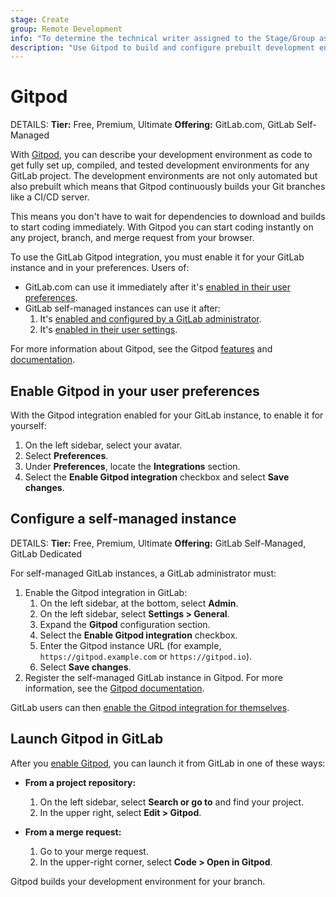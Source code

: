 ```yaml
---
stage: Create
group: Remote Development
info: "To determine the technical writer assigned to the Stage/Group associated with this page, see https://handbook.gitlab.com/handbook/product/ux/technical-writing/#assignments"
description: "Use Gitpod to build and configure prebuilt development environments for your GitLab project."
---
```


# Gitpod

DETAILS:
**Tier:** Free, Premium, Ultimate
**Offering:** GitLab.com, GitLab Self-Managed

With [Gitpod](https://www.gitpod.io/), you can describe your development environment as code to get fully
set up, compiled, and tested development environments for any GitLab project. The development
environments are not only automated but also prebuilt which means that Gitpod continuously builds
your Git branches like a CI/CD server.

This means you don't have to wait for dependencies to download and builds to start
coding immediately. With Gitpod you can start coding instantly on any project, branch, and merge
request from your browser.

To use the GitLab Gitpod integration, you must enable it for your GitLab instance and in your preferences. Users of:

- GitLab.com can use it immediately after it's [enabled in their user preferences](#enable-gitpod-in-your-user-preferences).
- GitLab self-managed instances can use it after:
  1. It's [enabled and configured by a GitLab administrator](#configure-a-self-managed-instance).
  1. It's [enabled in their user settings](#enable-gitpod-in-your-user-preferences).

For more information about Gitpod, see the Gitpod [features](https://www.gitpod.io/) and
[documentation](https://www.gitpod.io/docs).

## Enable Gitpod in your user preferences

With the Gitpod integration enabled for your GitLab instance, to enable it for yourself:

1. On the left sidebar, select your avatar.
1. Select **Preferences**.
1. Under **Preferences**, locate the **Integrations** section.
1. Select the **Enable Gitpod integration** checkbox and select **Save changes**.

## Configure a self-managed instance

DETAILS:
**Tier:** Free, Premium, Ultimate
**Offering:** GitLab Self-Managed, GitLab Dedicated

For self-managed GitLab instances, a GitLab administrator must:

1. Enable the Gitpod integration in GitLab:
   1. On the left sidebar, at the bottom, select **Admin**.
   1. On the left sidebar, select **Settings > General**.
   1. Expand the **Gitpod** configuration section.
   1. Select the **Enable Gitpod integration** checkbox.
   1. Enter the Gitpod instance URL (for example, `https://gitpod.example.com` or `https://gitpod.io`).
   1. Select **Save changes**.
1. Register the self-managed GitLab instance in Gitpod. For more information, see the [Gitpod documentation](https://www.gitpod.io/docs/configure/authentication/gitlab#registering-a-self-hosted-gitlab-installation).

GitLab users can then [enable the Gitpod integration for themselves](#enable-gitpod-in-your-user-preferences).

## Launch Gitpod in GitLab

After you [enable Gitpod](#enable-gitpod-in-your-user-preferences),
you can launch it from GitLab in one of these ways:

- **From a project repository:**
  1. On the left sidebar, select **Search or go to** and find your project.
  1. In the upper right, select **Edit > Gitpod**.

- **From a merge request:**
  1. Go to your merge request.
  1. In the upper-right corner, select **Code > Open in Gitpod**.

Gitpod builds your development environment for your branch.
